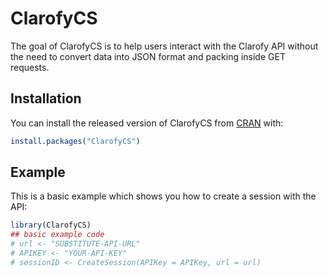 
<!-- README.md is generated from README.Rmd. Please edit that file -->

# ClarofyCS

<!-- badges: start -->
<!-- badges: end -->

The goal of ClarofyCS is to help users interact with the Clarofy API
without the need to convert data into JSON format and packing inside GET
requests.

## Installation

You can install the released version of ClarofyCS from
[CRAN](https://CRAN.R-project.org) with:

``` r
install.packages("ClarofyCS")
```

## Example

This is a basic example which shows you how to create a session with the
API:

``` r
library(ClarofyCS)
## basic example code
# url <- "SUBSTITUTE-API-URL"
# APIKEY <- "YOUR-API-KEY"
# sessionID <- CreateSession(APIKey = APIKey, url = url)
```
